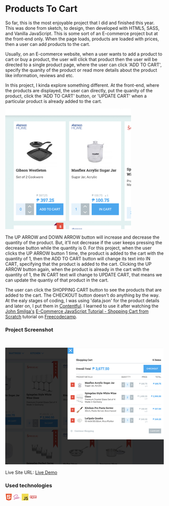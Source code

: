 # Products To Cart

So far, this is the most enjoyable project that I did and finished this year. This was done from sketch, to design, then developed with HTML5, SASS, and Vanilla JavaScript. This is some sort of an E-commerce project but at the front-end only. When the page loads, products are loaded with prices, then a user can add products to the cart.

Usually, on an E-commerce website, when a user wants to add a product to cart or buy a product, the user will click that product then the user will be directed to a single product page, where the user can click 'ADD TO CART', specify the quanity of the product or read more details about the product like information, reviews and etc.

In this project, I kinda explore something different. At the front-end, where the products are displayed, the user can directly, put the quanity of the product, click the 
'ADD TO CART' button, or 'UPDATE CART' when a particular product is already added to the cart.

<img src="image-1.jpg" alt="drawing" width="400"/>

<br />

The UP ARROW and DOWN ARROW button will increase and decrease the quantity of the product. But, it'll not decrease if the user keeps pressing the decrease button while the quantity is 0. For this project, when the user clicks the UP ARROW button 1 time, the product is added to the cart with the quantity of 1, then the ADD TO CART button will change its text into IN CART, specifying that the product is added to the cart. Clicking the UP ARROW button again, when the product is already in the cart with the quantity of 1, the IN CART text will change to UPDATE CART, that means we can update the quantiy of that product in the cart.

The user can click the SHOPPING CART button to see the products that are added to the cart. The CHECKOUT button doesn't do anything by the way. At the ealy stages of coding, I was using 'data.json' for the product details and later on, I put them in [Contentful](https://www.contentful.com/). I learned to use it after watching the [John Smilga's](https://www.youtube.com/c/CodingAddict/featured) [E-Commerce JavaScript Tutorial - Shopping Cart from Scratch](https://www.youtube.com/watch?v=023Psne_-_4) tutorial on [Freecodecamp](https://www.youtube.com/c/Freecodecamp).

### Project Screenshot

<br />

![](project-preview.jpg)

Live Site URL: [Live Demo](https://kennyestrellaworks-products-to-cart.netlify.app/)

### Used technologies
<img width="22px" src="html5-plain.svg"> <img width="22px" src="sass-original.svg"> <img width="22px" src="javascript-original.svg"> <img width="22px" src="npm-original-wordmark.svg">
